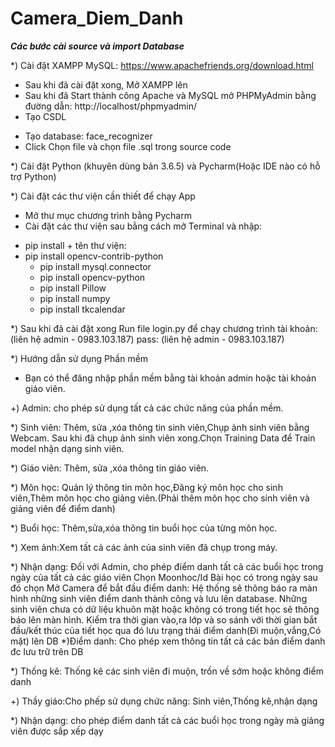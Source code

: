 # Camera_Diem_Danh
***********Các bước cài source và import Database***********

*) Cài đặt XAMPP MySQL:
https://www.apachefriends.org/download.html
  - Sau khi đã cài đặt xong, Mở XAMPP lên
  - Sau khi đã Start thành công Apache và MySQL mở PHPMyAdmin bằng đường dẫn: http://localhost/phpmyadmin/
  - Tạo CSDL
+ Tạo database: face_recognizer
+ Click Chọn file và chọn file .sql trong source code

*) Cài đặt Python (khuyên dùng bản 3.6.5) và Pycharm(Hoặc IDE nào có hỗ trợ Python)

*) Cài đặt các thư viện cần thiết để chạy App
  - Mở thư mục chương trình bằng Pycharm
  - Cài đặt các thư viện sau bằng cách mở Terminal và nhập:
  + pip install + tên thư viện:
  + pip install opencv-contrib-python
	+ pip install mysql.connector
	+ pip install opencv-python
	+ pip install Pillow
	+ pip install numpy
	+ pip install tkcalendar

*) Sau khi đã cài đặt xong Run file login.py để chạy chương trình
	tài khoản:  (liên hệ admin - 0983.103.187)
	pass: (liên hệ admin - 0983.103.187)
  
*) Hướng dẫn sử dụng Phần mềm
- Bạn có thể đăng nhập phần mềm bằng tài khoản admin hoặc tài khoản giáo viên.

+) Admin: cho phép sử dụng tất cả các chức năng của phần mềm.

*) Sinh viên: Thêm, sửa ,xóa thông tin sinh viên,Chụp ảnh sinh viên bằng Webcam.
	Sau khi đã chụp ảnh sinh viên xong.Chọn Training Data để Train model nhận dạng sinh viên.
  
*) Giáo viên: Thêm, sửa ,xóa thông tin giáo viên.

*) Môn học: Quản lý thông tin môn học,Đăng ký môn học cho sinh viên,Thêm môn học cho giảng viên.(Phải thêm môn học cho sinh viên và giảng viên để điểm danh)

*) Buổi học: Thêm,sửa,xóa thông tin buổi học của từng môn học.

*) Xem ảnh:Xem tất cả các ảnh của sinh viên đã chụp trong máy.

*) Nhận dạng: Đối với Admin, cho phép điểm danh tất cả các buổi học trong ngày của tất cả các giáo viên
	Chọn Moonhoc/Id Bài học có trong ngày sau đó chọn Mở Camera để bắt đầu điểm danh:
	Hệ thống sẽ thông báo ra màn hình những sinh viên điểm danh thành công và lưu lên database.
	Những sinh viên chưa có dữ liệu khuôn mặt hoặc không có trong tiết học sẽ thông báo lên màn hình.
	Kiểm tra thời gian vào,ra lớp và so sánh với thời gian bắt đầu/kết thúc của tiết học qua đó lưu trạng thái điểm danh(Đi muộn,vắng,Có mặt) lên DB
  *)Điểm danh: Cho phép xem thông tin tất cả các bản điểm danh đc lưu trữ trên DB
  
*) Thống kê: Thống kê các sinh viên đi muộn, trốn về sớm  hoặc không điểm danh

+) Thầy giáo:Cho phếp sử dụng chức năng: Sinh viên,Thống kê,nhận dạng

*) Nhận dạng: cho phép điểm danh tất cả các buổi học trong ngày mà giảng viên được sắp xếp dạy
